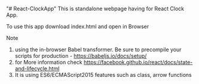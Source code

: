"# React-ClockApp" 
This is standalone webpage having for React Clock App.

To use this app download index.html and open in Browser

Note
1. using the in-browser Babel transformer. Be sure to precompile your scripts for production - https://babeljs.io/docs/setup/
2. for More information check https://facebook.github.io/react/docs/state-and-lifecycle.html
3. It is using ES6/ECMAScript2015 features such as class, arrow functions
